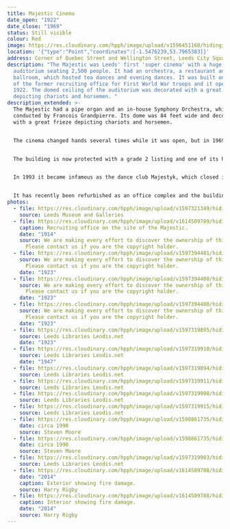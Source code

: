 ```yaml
---
title: Majestic Cinema
date_open: "1922"
date_close: "1969"
status: Still visible
colour: Red
image: https://res.cloudinary.com/hpph/image/upload/v1596451160/hidinginplainsight/majesticcinema.svg
location: '{"type":"Point","coordinates":[-1.5476239,53.7965383]}'
address: Corner of Quebec Street and Wellington Street, Leeds City Square
description: "The Majestic was Leeds' first 'super cinema' with a huge
  auditorium seating 2,500 people. It had an orchestra, a restaurant and a
  ballroom, which hosted tea dances and evening dances. It was built on the site
  of the former recruiting office for First World War troops and it opened in
  1922. The domed ceiling of the auditorium was decorated with a great frieze
  depicting chariots and horsemen. "
description_extended: >-
  The Majestic had a pipe organ and an in-house Symphony Orchestra, which was
  conducted by Francois Grandpierre. Its dome was 84 feet wide and decorated
  with a great frieze depicting chariots and horsemen.


  The cinema changed hands several times while it was open, but in 1969 it was closed by the Rank Organisation (who had bought the Gaumont-British chain in 1941) and the building was transformed into Majestic Bingo. 


  The building is now protected with a grade 2 listing and one of its heritage features is the 'marmo' terracotta tiling of its facade, which was made by Leeds Fireclay of Burmantofts. 


  In 1993 it became infamous as the dance club Majestyk, which closed in 2006. A fire broke out in 2014 which destroyed the roof and put the building beyond use for some time. 


  It has recently been refurbished as an office complex and the building will soon be home to Channel 4's Northern headquarters.
photos:
  - file: https://res.cloudinary.com/hpph/image/upload/v1597321349/hidinginplainsight/Majestic_Cinema_Leeds_Museums_and_Galleries_201122_171752.jpg
    source: Leeds Museum and Galleries
  - file: https://res.cloudinary.com/hpph/image/upload/v1614509789/hidinginplainsight/recruiting_office.jpg
    caption: Recruiting office on the site of the Majestic.
    date: "1914"
    source: We are making every effort to discover the ownership of this photo.
      Please contact us if you are the copyright holder.
  - file: https://res.cloudinary.com/hpph/image/upload/v1597394481/hidinginplainsight/Majestic_1923.jpg
    source: We are making every effort to discover the ownership of this photo.
      Please contact us if you are the copyright holder.
    date: "1923"
  - file: https://res.cloudinary.com/hpph/image/upload/v1597394480/hidinginplainsight/Majestic_1923_01.jpg
    source: We are making every effort to discover the ownership of this photo.
      Please contact us if you are the copyright holder.
    date: "1923"
  - file: https://res.cloudinary.com/hpph/image/upload/v1597394480/hidinginplainsight/Majestic_02_1923.jpg
    source: We are making every effort to discover the ownership of this photo.
      Please contact us if you are the copyright holder.
    date: "1923"
  - file: https://res.cloudinary.com/hpph/image/upload/v1597319895/hidinginplainsight/Majestic_Cinema_Leeds_Libraries_2002129_81084842.jpg
    source: Leeds Libraries Leodis.net
    date: "1923"
  - file: https://res.cloudinary.com/hpph/image/upload/v1597319910/hidinginplainsight/Majestic_Cinema_Leeds_Libraries_3603.jpg
    source: Leeds Libraries Leodis.net
    date: "1947"
  - file: https://res.cloudinary.com/hpph/image/upload/v1597319894/hidinginplainsight/Majestic_Cinema_Leeds_Libraries_511.jpg
    source: Leeds Libraries Leodis.net
  - file: https://res.cloudinary.com/hpph/image/upload/v1597319911/hidinginplainsight/Majestic_Cinema_Leeds_Libraries_3949.jpg
    source: Leeds Libraries Leodis.net
  - file: https://res.cloudinary.com/hpph/image/upload/v1597319908/hidinginplainsight/Majestic_Cinema_Leeds_Libraries_3945.jpg
    source: Leeds Libraries Leodis.net
  - file: https://res.cloudinary.com/hpph/image/upload/v1597319915/hidinginplainsight/Majestic_Cinema_Leeds_Libraries_563.jpg
    source: Leeds Libraries Leodis.net
  - file: https://res.cloudinary.com/hpph/image/upload/v1598861735/hidinginplainsight/majestic310820.jpg
    date: circa 1990
    source: Steven Moore
  - file: https://res.cloudinary.com/hpph/image/upload/v1598861735/hidinginplainsight/majestic310820_01.jpg
    date: circa 1990
    source: Steven Moore
  - file: https://res.cloudinary.com/hpph/image/upload/v1597319903/hidinginplainsight/Majestic_Cinema_Leeds_Libraries_10108.jpg
    source: Leeds Libraries Leodis.net
  - file: https://res.cloudinary.com/hpph/image/upload/v1614509708/hidinginplainsight/exterior_2014.jpg
    date: "2014"
    caption: Exterior showing fire damage.
    source: Harry Rigby
  - file: https://res.cloudinary.com/hpph/image/upload/v1614509788/hidinginplainsight/inside_fire_destruction.jpg
    caption: Interior showing fire damage.
    date: "2014"
    source: Harry Rigby
---
```

